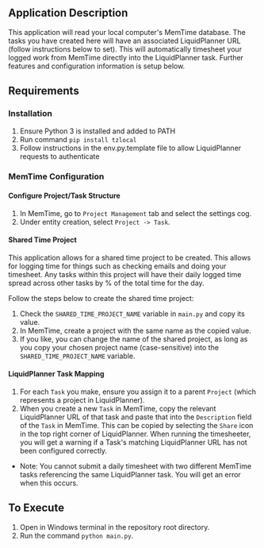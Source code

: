 ## Application Description

This application will read your local computer's MemTime database. The tasks you have created here will have an associated LiquidPlanner URL (follow instructions below to set). This will automatically timesheet your logged work from MemTime directly into the LiquidPlanner task. Further features and configuration information is setup below.

## Requirements

### Installation

1. Ensure Python 3 is installed and added to PATH
2. Run command `pip install tzlocal`
3. Follow instructions in the env.py.template file to allow LiquidPlanner requests to authenticate

### MemTime Configuration

#### Configure Project/Task Structure
1. In MemTime, go to `Project Management` tab and select the settings cog.
2. Under entity creation, select `Project -> Task`.

#### Shared Time Project
This application allows for a shared time project to be created. This allows for logging time for things such as checking emails and doing your timesheet. Any tasks within this project will have their daily logged time spread across other tasks by % of the total time for the day.

Follow the steps below to create the shared time project:
1. Check the `SHARED_TIME_PROJECT_NAME` variable in `main.py` and copy its value.
2. In MemTime, create a project with the same name as the copied value.
3. If you like, you can change the name of the shared project, as long as you copy your chosen project name (case-sensitive) into the `SHARED_TIME_PROJECT_NAME` variable.

#### LiquidPlanner Task Mapping

1. For each `Task` you make, ensure you assign it to a parent `Project` (which represents a project in LiquidPlanner).
2. When you create a new `Task` in MemTime, copy the relevant LiquidPlanner URL of that task and paste that into the `Description` field of the `Task` in MemTime. This can be copied by selecting the `Share` icon in the top right corner of LiquidPlanner. When running the timesheeter, you will get a warning if a Task's matching LiquidPlanner URL has not been configured correctly.
- Note: You cannot submit a daily timesheet with two different MemTime tasks referencing the same LiquidPlanner task. You will get an error when this occurs.

## To Execute

1. Open in Windows terminal in the repository root directory.
2. Run the command `python main.py`.
